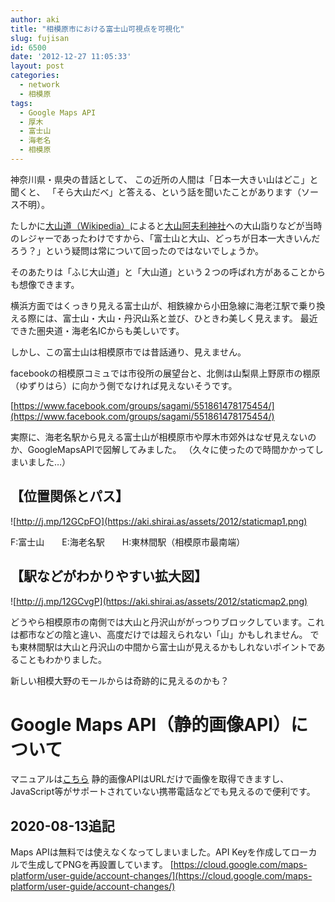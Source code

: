 ```yaml
---
author: aki
title: "相模原市における富士山可視点を可視化"
slug: fujisan
id: 6500
date: '2012-12-27 11:05:33'
layout: post
categories:
  - network
  - 相模原
tags:
  - Google Maps API
  - 厚木
  - 富士山
  - 海老名
  - 相模原
---
```


神奈川県・県央の昔話として、 この近所の人間は「日本一大きい山はどこ」と聞くと、 「そら大山だべ」と答える、という話を聞いたことがあります（ソース不明）。

たしかに[大山道（Wikipedia）](http://ja.wikipedia.org/wiki/%E5%A4%A7%E5%B1%B1%E9%81%93)によると[大山阿夫利神社](http://ja.wikipedia.org/wiki/%E5%A4%A7%E5%B1%B1%E9%98%BF%E5%A4%AB%E5%88%A9%E7%A5%9E%E7%A4%BE "大山阿夫利神社")への大山詣りなどが当時のレジャーであったわけですから、「富士山と大山、どっちが日本一大きいんだろう？」という疑問は常について回ったのではないでしょうか。

そのあたりは「ふじ大山道」と「大山道」という２つの呼ばれ方があることからも想像できます。 

横浜方面ではくっきり見える富士山が、相鉄線から小田急線に海老江駅で乗り換える際には、富士山・大山・丹沢山系と並び、ひときわ美しく見えます。 最近できた圏央道・海老名ICからも美しいです。 

しかし、この富士山は相模原市では昔話通り、見えません。 

facebookの相模原コミュでは市役所の展望台と、北側は山梨県上野原市の棚原（ゆずりはら）に向かう側でなければ見えないそうです。

[https://www.facebook.com/groups/sagami/551861478175454/](https://www.facebook.com/groups/sagami/551861478175454/)

実際に、海老名駅から見える富士山が相模原市や厚木市郊外はなぜ見えないのか、GoogleMapsAPIで図解してみました。 
（久々に使ったので時間かかってしまいました…） 

## 【位置関係とパス】

![http://j.mp/12GCpFO](https://aki.shirai.as/assets/2012/staticmap1.png)

F:富士山　　E:海老名駅　　H:東林間駅（相模原市最南端） 

## 【駅などがわかりやすい拡大図】 

![http://j.mp/12GCvgP](https://aki.shirai.as/assets/2012/staticmap2.png)   

どうやら相模原市の南側では大山と丹沢山ががっつりブロックしています。これは都市などの陰と違い、高度だけでは超えられない「山」かもしれません。 でも東林間駅は大山と丹沢山の中間から富士山が見えるかもしれないポイントであることもわかりました。

新しい相模大野のモールからは奇跡的に見えるのかも？ 

# Google Maps API（静的画像API）について

マニュアルは[こちら](https://developers.google.com/maps/documentation/staticmaps/?hl=ja#Paths)
静的画像APIはURLだけで画像を取得できますし、JavaScript等がサポートされていない携帯電話などでも見えるので便利です。

## 2020-08-13追記
Maps APIは無料では使えなくなってしまいました。API Keyを作成してローカルで生成してPNGを再設置しています。
[https://cloud.google.com/maps-platform/user-guide/account-changes/](https://cloud.google.com/maps-platform/user-guide/account-changes/)
